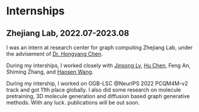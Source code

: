 # Internships

<!--Writerside adds this topic when you create a new documentation project.
You can use it as a sandbox to play with Writerside features, and remove it from the TOC when you don't need it anymore.-->

## Zhejiang Lab, 2022.07-2023.08
I was an intern at research center for graph computing Zhejiang Lab, under the advisement of [Dr. Hongyang Chen](https://en.zhejianglab.com/institutescenters/Faculty/202112/t20211206_2904.shtml).

During my interships, I worked closely with [Jinsong Lv](https://www.linkedin.com/in/jingsong-lv-9201776b/), [Hu 
Chen](https://github.com/Tigerrr07), Feng An, Shiming Zhang, and [Haosen Wang](https://scholar.google.com.hk/citations?hl=zh-CN&user=epuCzU0AAAAJ).

During my intership, I worked on OGB-LSC @NeurIPS 2022 PCQM4M-v2 track and got 11th place globally. I also did some 
research on molecule pretraining, 3D molecule generation and diffusion based graph generative methods. With any luck.
publications will be out soon. 